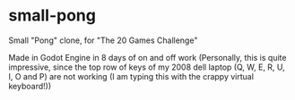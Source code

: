 # small-pong
Small "Pong" clone, for "The 20 Games Challenge"

Made in Godot Engine in 8 days of on and off work (Personally, this is quite impressive, since the top row of keys of my 2008 dell laptop (Q, W, E, R, U, I, O and P) are not working (I am typing this with the crappy virtual keyboard!))

